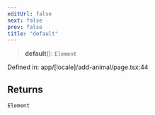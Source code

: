 ```yaml
---
editUrl: false
next: false
prev: false
title: "default"
---
```


> **default**(): `Element`

Defined in: app/\[locale\]/add-animal/page.tsx:44

## Returns

`Element`
